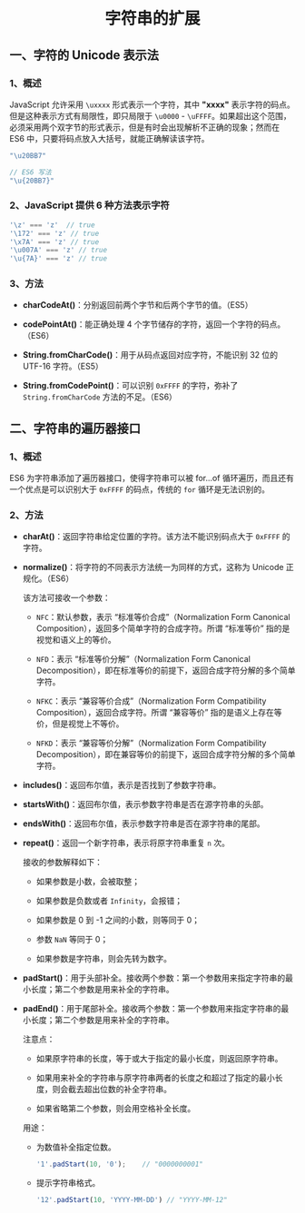 # <center> 字符串的扩展

## 一、字符的 Unicode 表示法

### 1、概述

JavaScript 允许采用 `\uxxxx` 形式表示一个字符，其中 **"xxxx"** 表示字符的码点。但是这种表示方式有局限性，即只局限于 `\u0000` - `\uFFFF`。如果超出这个范围，必须采用两个双字节的形式表示，但是有时会出现解析不正确的现象；然而在 ES6 中，只要将码点放入大括号，就能正确解读该字符。

```javascript
"\u20BB7"

// ES6 写法
"\u{20BB7}"
```

### 2、JavaScript 提供 6 种方法表示字符

```javascript
'\z' === 'z'  // true'\172' === 'z' // true'\x7A' === 'z' // true'\u007A' === 'z' // true'\u{7A}' === 'z' // true
```

### 3、方法

- **charCodeAt()**：分别返回前两个字节和后两个字节的值。（ES5）

- **codePointAt()**：能正确处理 4 个字节储存的字符，返回一个字符的码点。（ES6）

- **String.fromCharCode()**：用于从码点返回对应字符，不能识别 32 位的 UTF-16 字符。（ES5）

- **String.fromCodePoint()**：可以识别 `0xFFFF` 的字符，弥补了 `String.fromCharCode` 方法的不足。（ES6）

## 二、字符串的遍历器接口

### 1、概述

ES6 为字符串添加了遍历器接口，使得字符串可以被 for...of 循环遍历，而且还有一个优点是可以识别大于 `0xFFFF` 的码点，传统的 `for` 循环是无法识别的。

### 2、方法

- **charAt()**：返回字符串给定位置的字符。该方法不能识别码点大于 `0xFFFF` 的字符。

- **normalize()**：将字符的不同表示方法统一为同样的方式，这称为 Unicode 正规化。（ES6）

    该方法可接收一个参数：

    - `NFC`：默认参数，表示 “标准等价合成”（Normalization Form Canonical Composition），返回多个简单字符的合成字符。所谓 “标准等价” 指的是视觉和语义上的等价。

    - `NFD`：表示 “标准等价分解”（Normalization Form Canonical Decomposition），即在标准等价的前提下，返回合成字符分解的多个简单字符。

    - `NFKC`：表示 “兼容等价合成”（Normalization Form Compatibility Composition），返回合成字符。所谓 “兼容等价” 指的是语义上存在等价，但是视觉上不等价。

    - `NFKD`：表示 “兼容等价分解”（Normalization Form Compatibility Decomposition），即在兼容等价的前提下，返回合成字符分解的多个简单字符。

- **includes()**：返回布尔值，表示是否找到了参数字符串。

- **startsWith()**：返回布尔值，表示参数字符串是否在源字符串的头部。

- **endsWith()**：返回布尔值，表示参数字符串是否在源字符串的尾部。

- **repeat()**：返回一个新字符串，表示将原字符串重复 `n` 次。

    接收的参数解释如下：
    
    - 如果参数是小数，会被取整；

    - 如果参数是负数或者 `Infinity`，会报错；

    - 如果参数是 0 到 -1 之间的小数，则等同于 0；

    - 参数 `NaN` 等同于 0；

    - 如果参数是字符串，则会先转为数字。
 
- **padStart()**：用于头部补全。接收两个参数：第一个参数用来指定字符串的最小长度；第二个参数是用来补全的字符串。

- **padEnd()**：用于尾部补全。接收两个参数：第一个参数用来指定字符串的最小长度；第二个参数是用来补全的字符串。

    注意点：
    
    - 如果原字符串的长度，等于或大于指定的最小长度，则返回原字符串。

    - 如果用来补全的字符串与原字符串两者的长度之和超过了指定的最小长度，则会截去超出位数的补全字符串。

    - 如果省略第二个参数，则会用空格补全长度。

    用途：
    
    - 为数值补全指定位数。

        ```javascript
        '1'.padStart(10, '0');    // "0000000001"
        ```
        
    - 提示字符串格式。

        ```javascript
        '12'.padStart(10, 'YYYY-MM-DD') // "YYYY-MM-12"
        ```

  